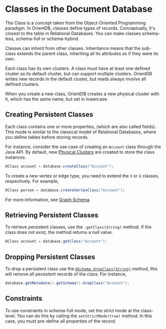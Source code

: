 
# Classes in the Document Database

The Class is a concept taken from the Object-Oriented Programming paradigm.  In OrientDB, classes define types of records.  Conceptually, it's closest to the table in Relational Databases.  You can make classes schema-less, schema-full or schema-hybrid.

Classes can inherit from other classes.  Inheritance means that the sub-class extends the parent class, inheriting all its attributes as if they were its own.

Each class has its own clusters. A class must have at least one defined cluster as its default cluster, but can support multiple clusters.  OrientDB writes new records in the default cluster, but reads always involve all defined clusters.

When you create a new class, OrientDB creates a new physical cluster with it, which has the same name, but set in lowercase.


## Creating Persistent Classes

Each class contains one or more properties, (which are also called fields).  This mode is similar to the classical model of Relational Databases, where you define tables before storing records.

For instance, consider the use case of creating an `Account` class through the Java API.  By default, new [Physical Clusters](../datamodeling/Concepts.md#cluster) are created to store the class instances.

```java
OClass account = database.createClass("Account");
```

To create a new vertex or edge type, you need to extend the `V` or `E` classes, respectively.  For example,

```java
OClass person = database.createVertexClass("Account");
```

For more information, see [Graph Schema](Graph-Schema.md).

## Retrieving Persistent Classes

To retrieve persistent classes, use the `.getClass(String)` method.  If the class does not exist, the method returns a null value.

```java
OClass account = database.getClass("Account");
```

## Dropping Persistent Classes

To drop a persistent class use the [`OSchema.dropClass(String)`](ref/OSchema/dropClass.md) method, this will remove all persistent records of the class.  For instance,

```java
database.getMetadata().getSchema().dropClass("Account");
```

## Constraints

To use constraints in schema-full mode, set the strict mode at the class-level.  You can do this by calling the `setStrictMode(true)` method.  In this case, you must pre-define all properties of the record.


